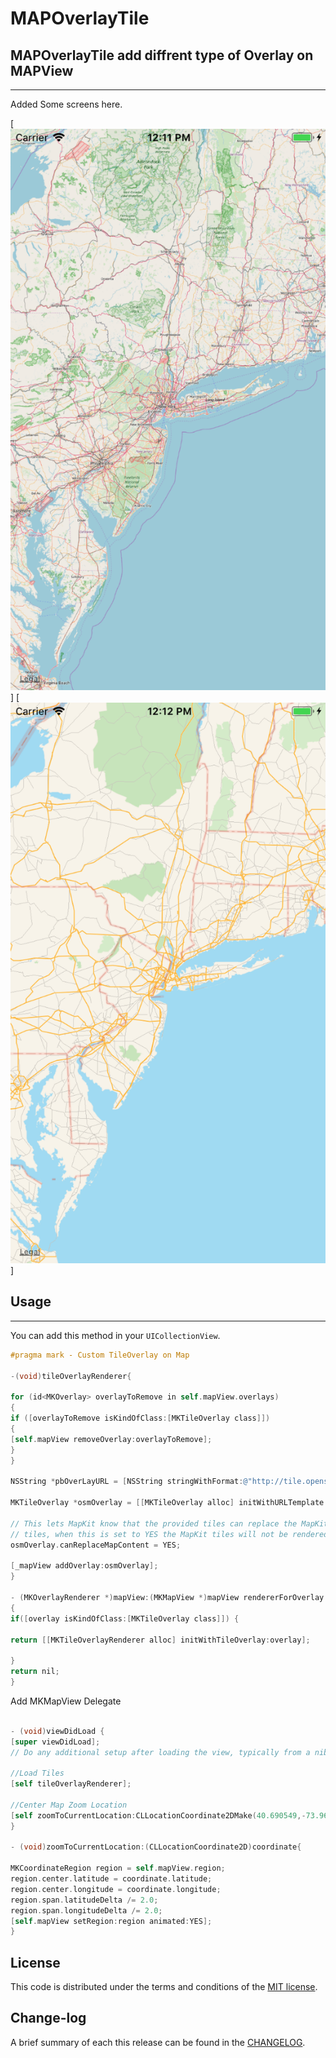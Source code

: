 
MAPOverlayTile
=========

## MAPOverlayTile add diffrent type of Overlay on MAPView
------------
 Added Some screens here.
 
[![](https://github.com/pawankv89/MAPOverlayTile/blob/master/images/screen_1.png)]
[![](https://github.com/pawankv89/MAPOverlayTile/blob/master/images/screen_2.png)]


## Usage
------------
 You can add this method in your `UICollectionView`.


```objective-c
#pragma mark - Custom TileOverlay on Map

-(void)tileOverlayRenderer{

for (id<MKOverlay> overlayToRemove in self.mapView.overlays)
{
if ([overlayToRemove isKindOfClass:[MKTileOverlay class]])
{
[self.mapView removeOverlay:overlayToRemove];
}
}

NSString *pbOverLayURL = [NSString stringWithFormat:@"http://tile.openstreetmap.org/{z}/{x}/{y}.png?"];

MKTileOverlay *osmOverlay = [[MKTileOverlay alloc] initWithURLTemplate:pbOverLayURL];

// This lets MapKit know that the provided tiles can replace the MapKit provided
// tiles, when this is set to YES the MapKit tiles will not be rendered.
osmOverlay.canReplaceMapContent = YES;

[_mapView addOverlay:osmOverlay];
}

- (MKOverlayRenderer *)mapView:(MKMapView *)mapView rendererForOverlay:(id <MKOverlay>)overlay
{
if([overlay isKindOfClass:[MKTileOverlay class]]) {

return [[MKTileOverlayRenderer alloc] initWithTileOverlay:overlay];

}
return nil;
}

```
 Add MKMapView Delegate 

```objective-c

- (void)viewDidLoad {
[super viewDidLoad];
// Do any additional setup after loading the view, typically from a nib.

//Load Tiles
[self tileOverlayRenderer];

//Center Map Zoom Location
[self zoomToCurrentLocation:CLLocationCoordinate2DMake(40.690549,-73.966133)];
}

- (void)zoomToCurrentLocation:(CLLocationCoordinate2D)coordinate{

MKCoordinateRegion region = self.mapView.region;
region.center.latitude = coordinate.latitude;
region.center.longitude = coordinate.longitude;
region.span.latitudeDelta /= 2.0;
region.span.longitudeDelta /= 2.0;
[self.mapView setRegion:region animated:YES];
}

```

## License

This code is distributed under the terms and conditions of the [MIT license](LICENSE).

## Change-log

A brief summary of each this release can be found in the [CHANGELOG](CHANGELOG.mdown). 
